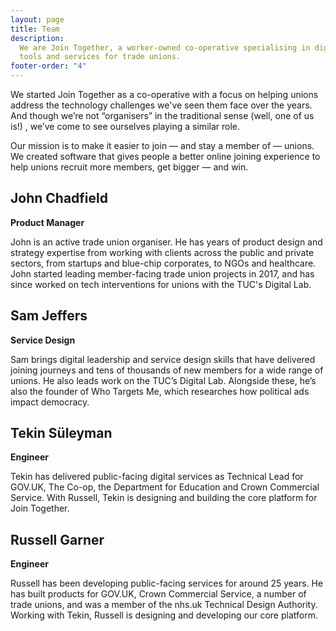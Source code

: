 ```yaml
---
layout: page
title: Team
description:
  We are Join Together, a worker-owned co-operative specialising in digital
  tools and services for trade unions.
footer-order: "4"
---
```


We started Join Together as a co-operative with a focus on helping unions address the technology challenges we've seen them face over the years. And though we’re not “organisers” in the traditional sense (well, one of us is!) , we’ve come to see ourselves playing a similar role.

Our mission is to make it easier to join — and stay a member of — unions. We created software that gives people a better online joining experience to help unions recruit more members, get bigger — and win.

## John Chadfield

**Product Manager**

John is an active trade union organiser. He has years of product design and strategy expertise from working with clients across the public and private
sectors, from startups and blue-chip corporates, to NGOs and healthcare. John started leading member-facing trade union projects in 2017, and has since
worked on tech interventions for unions with the TUC's Digital Lab.

## Sam Jeffers

**Service Design**

Sam brings digital leadership and service design skills that have delivered joining journeys and tens of thousands of
new members for a wide range of unions. He also leads work on the TUC’s Digital Lab. Alongside these, he’s also the
founder of Who Targets Me, which researches how political ads impact democracy.

## Tekin Süleyman

**Engineer**

Tekin has delivered public-facing digital services as Technical Lead for GOV.UK, The Co-op, the Department for Education
and Crown Commercial Service. With Russell, Tekin is designing and building the core platform for Join Together.

## Russell Garner

**Engineer**

Russell has been developing public-facing services for around 25 years. He has built products for GOV.UK, Crown
Commercial Service, a number of trade unions, and was a member of the nhs.uk Technical Design Authority.
Working with Tekin, Russell is designing and developing our core platform.
